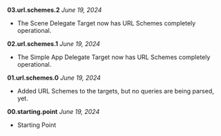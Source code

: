 **03.url.schemes.2** *June 19, 2024*

- The Scene Delegate Target now has URL Schemes completely operational.

**02.url.schemes.1** *June 19, 2024*

- The Simple App Delegate Target now has URL Schemes completely operational.

**01.url.schemes.0** *June 19, 2024*

- Added URL Schemes to the targets, but no queries are being parsed, yet.

**00.starting.point** *June 19, 2024*

- Starting Point
